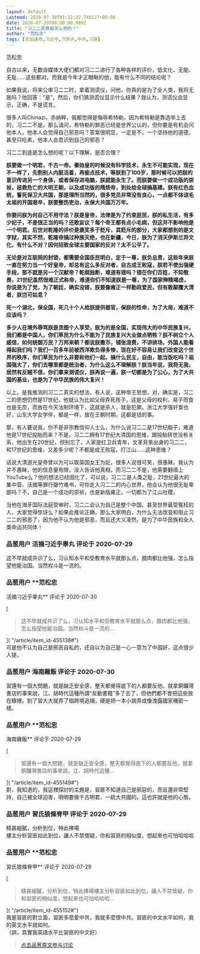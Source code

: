 ```yaml
---
layout: default
Lastmod: 2020-07-30T01:32:22.748127+00:00
date: 2020-07-29T00:00:00.000Z
title: "习二二究竟是怎么想的？"
author: "范松忠"
tags: [总加速师,习近平,习禁评,中共,习匪]
---
```


范松忠  

  
自古以来，无数自媒体大佬们都对习二二进行了各种各样的评价，低文化、无能、无耻……这些都对，而我是今年才正眼瞅的他，能有什么不同的结论呢？  
  
如果我说，将来公审习二二时，拿着测谎仪，问他，你真的是为了全人类，我将无我吗？他回答：“是”，然后，你们猜测谎仪显示什么结果？我认为，测谎仪会显示，正确，不是谎言。  
  
很多人叫Chinazi，赤纳粹，我都觉得是侮辱希特勒，因为希特勒是靠选举上去的，习二二不是。那么请问，希特勒的罪恶已经是世界公认的，但你要是有机会问他本人，他本人会觉得自己邪恶吗？答案很明显，一定是不，一个坚持他的道德，甚至只吃素，他本人会意识到自己的邪恶？  
  
习二二到底是怎么想的呢？以下理解，是否合理？  
  
**朕要做一个明君，千古一帝。秦始皇的时候没有科学技术，永生不可能实现，现在不一样了，先割别人内脏活着，再偷点技术，等朕到了100岁，那时候可以把朕的意识传进另一个身体，或者保存进电脑，朕就能永生了。而朕要做一个成功版的崇祯，拯救危亡的大明王朝，以及成功版的隋炀帝，到处给全球搞基建。朕有红色血统，誓死保卫大共国，那是理所当然的，很多党员非常没有良心，一点都不体谅毛太祖的开国艰辛，朕要整饬吏治，永保大共国万万年。**  
  
**你要问朕为何自己不用守法？朕是皇帝，法律是为了约束屁民，朕的私生活，有多少妃子，不是很正当的吗？还敢妄议？每个帝王都有点小毛病，但这并不影响他是一个明君。后世对乾隆的评价是褒奖多于贬斥，其贬斥的部分，大家都想到的是文字狱，其实不然，乾隆帝搞过种族灭绝，也在新疆，今日，朕为了消灭伊斯兰异文化，有什么不对？因何招致全球主要国家的反对？太不公平了。**  
  
**无论是对互联网的封锁，都需要全国臣民明白，定于一尊，朕负总责，这些年来朕一直在努力当一个好皇帝，却总有这么多反对者，自古成王败寇，朕若不使出强硬手段，那不就是另一个汉献帝？乾纲独断，难道有错吗？错在你们百姓，不知敬畏，21世纪虽然很难正式称帝，难道你们不知道朕是一尊，为了国家殚精竭虑，你说是为了党，为了朝廷，确实没错，朕要像雍正一样勤政爱民，但有敢颠覆大清者，朕岂可姑息？**  
  
**死一个湖北，保全国，死几十个人给朕提供器官，保朕的性命，为了大局，难道不应该吗？**  
  
**多少人在境外辱骂朕是贪图个人享受，朕为的是全国，实现伟大的中华民族复兴，我们都是中国人，你们草民为什么不能为了民族复兴大业做点牺牲？朕不树立个人威信，如何统御万民？万邦来朝？都说朕撒币，铺张浪费，不讲排场，外国人能看得起我们吗？我们一百多年前被西洋欺负得多惨，现在好不容易让我们改变这个世界的秩序，你们草民为什么非要和他们一起，搞什么民主，自由，能当饭吃吗？祖国强大了，你们去哪里都是统治者，为什么这么不理解朕？朕当年说，我将无我，居然有反贼不信，你们拿来测谎仪，朕再说一遍，朕一切都是为了公心，为了大共国的基业，也是为了中华民族的伟大复兴！**  
  
以上，是我推测的习二二真实的想法，有人说，这种帝王思想，对，确实是，习二二的思想仍然是17世纪，他就认为比如父母弄死孩子，这是父母的权利，易子而食也是无奈，而放在今天法制环境下，这就是杀人，就是犯罪。浙江大学强奸案也好，山东大学女学伴，都是一样，放在王朝时期，这都是钱的事。  
  
那，有人要说我，你不是非宗教信仰人士么，为什么说习二二是17世纪脑子，难道他是17世纪投胎而来？不是，习二二拥有17世纪大清国的思维，跟投胎转世没有关系，他出生在20世纪，但别忘了，人家是红卫兵青年，文革背景出身的习二二，和17世纪的思维，又差多少呢？不都是成王败寇，打江山……这种思维？  
  
话说大清道光皇帝曾以为可以取英国女王为妃，很多人说很可笑，很愚昧，我认为并不愚昧，他的信息量有限，没人告诉他真相，而习二二不是，他需要翻墙上YouTube么？他的想法已经固化了，可以说，习二二是人类之耻，21世纪最大的集中营、活摘等罪行罄竹难书，可你走入习二二的内心世界，他会认为他很无耻卑鄙吗？不，自己是一个成功的崇祯，也是新版雍正，一切都为了江山社稷。  
  
当他在海牙国际法庭受审时，习二二会认为自己是整个中国，甚至世界最受冤枉的人，大家觉得惊讶么？如果此推论正确，那么大家明白，为什么无法改变和阻止习二二的邪恶了，因为他不认为他是邪恶，而且还大义凌然，是为了中华民族和全人类命运共同体！

            
### 品葱用户 **活摘刁近乎睾丸** 评论于 2020-07-29
        
这不早就成共识了么，习认知水平和受教育水平就那么点，腊肉都比他强，怎么指望他能治国。当然权斗是一流的。
        


            
### 品葱用户 **范松忠 
活摘刁近乎睾丸** 评论于 2020-07-30
        
[

> 这不早就成共识了么，习认知水平和受教育水平就那么点，腊肉都比他强，怎么指望他能治国。当然权斗是一流的...

]( "/article/item_id-455138#")  
可是他不认为自己是邪恶自私的，还自以为自己是一心一意为了中国好，这点很少人提。
        


            
### 品葱用户 **海南雞飯** 评论于 2020-07-30
        
習還有一個大問題，就是缺乏安全感，整天都覺得底下的人都要反他。就拿銅鑼灣書店的事來說，江、胡時代這種所謂“反動書籍”多了去了，但他們都不會把這些放在眼裡。到了習大大就弄了個跨境追捕，硬是把一本小說弄成像洩露國家機密一樣。
        


            
### 品葱用户 **范松忠 
海南雞飯** 评论于 2020-07-29
        
[

> 習還有一個大問題，就是缺乏安全感，整天都覺得底下的人都要反他。就拿銅鑼灣書店的事來說，江、胡時代這種...

]( "/article/item_id-455149#")  
對，我知道的，我這裡探討的主題是，習匪不知道自己是邪惡的，而且還非常堅持，自己被全球迫害，明明要做千古明君，一統大共國的。這也許就是他的心態。
        


            
### 品葱用户 **習氏狼條脊甲** 评论于 2020-07-29
        
精甚細膩，分析到位，特此捧場  
樓主分析習匪如此到位，讓人不禁懷疑，你和習匪的相似度，想起來也可怕哈哈哈
        


            
### 品葱用户 **范松忠 
習氏狼條脊甲** 评论于 2020-07-29
        
[

> 精甚細膩，分析到位，特此捧場樓主分析習匪如此到位，讓人不禁懷疑，你和習匪的相似度，想起來也可怕哈哈哈...

]( "/article/item_id-455152#")  
我是習匪的對立面，習匪多麼愛中共，我就多麼恨中共。習匪的中文水平如何，我的英文水平就如何。  
（誤，其實我英語水平比習匪的中文好）
        






> [点击品葱原文参与讨论](https://pincong.rocks/article/22275)

